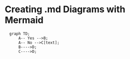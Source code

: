 # Creating .md Diagrams with Mermaid



```mermaid
  graph TD;
      A-- Yes -->B;
      A-- No -->C[text];
      B---->D;
      C---->D;
```



